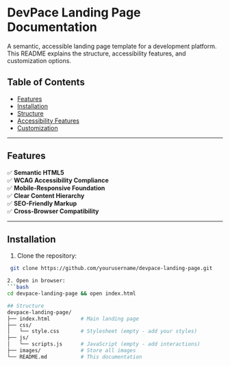 # DevPace Landing Page Documentation

A semantic, accessible landing page template for a development platform. This README explains the structure, accessibility features, and customization options.

## Table of Contents
- [Features](#features)
- [Installation](#installation)
- [Structure](#structure)
- [Accessibility Features](#accessibility-features)
- [Customization](#customization)

---

## Features
✅ **Semantic HTML5**  
✅ **WCAG Accessibility Compliance**  
✅ **Mobile-Responsive Foundation**  
✅ **Clear Content Hierarchy**  
✅ **SEO-Friendly Markup**  
✅ **Cross-Browser Compatibility**

---

## Installation
1. Clone the repository:
  ```bash
   git clone https://github.com/yourusername/devpace-landing-page.git

2. Open in browser:
  ```bash
  cd devpace-landing-page && open index.html

## Structure
devpace-landing-page/
├── index.html          # Main landing page
├── css/
│   └── style.css       # Stylesheet (empty - add your styles)
├── js/
│   └── scripts.js      # JavaScript (empty - add interactions)
├── images/             # Store all images
└── README.md           # This documentation
